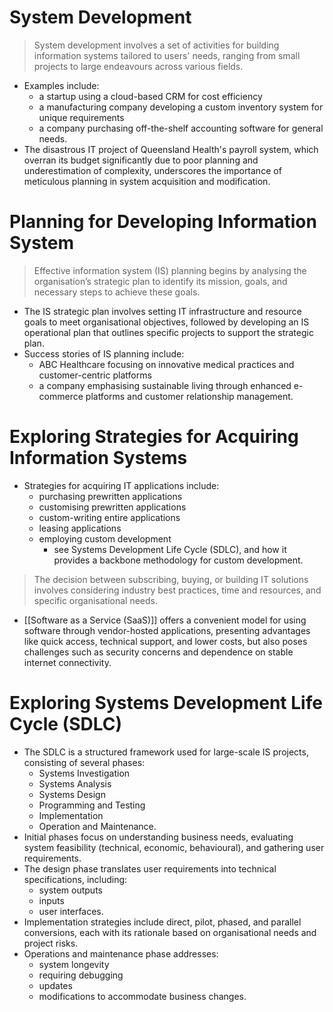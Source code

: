 # System Development

> System development involves a set of activities for building information systems tailored to users' needs, ranging from small projects to large endeavours across various fields.
- Examples include: 
	- a startup using a cloud-based CRM for cost efficiency
	- a manufacturing company developing a custom inventory system for unique requirements
	- a company purchasing off-the-shelf accounting software for general needs.
- The disastrous IT project of Queensland Health's payroll system, which overran its budget significantly due to poor planning and underestimation of complexity, underscores the importance of meticulous planning in system acquisition and modification.

# Planning for Developing Information System

> Effective information system (IS) planning begins by analysing the organisation’s strategic plan to identify its mission, goals, and necessary steps to achieve these goals.
- The IS strategic plan involves setting IT infrastructure and resource goals to meet organisational objectives, followed by developing an IS operational plan that outlines specific projects to support the strategic plan.
- Success stories of IS planning include: 
	- ABC Healthcare focusing on innovative medical practices and customer-centric platforms
	- a company emphasising sustainable living through enhanced e-commerce platforms and customer relationship management.

# Exploring Strategies for Acquiring Information Systems

- Strategies for acquiring IT applications include:
	- purchasing prewritten applications
	- customising prewritten applications
	- custom-writing entire applications
	- leasing applications
	- employing custom development
		- see Systems Development Life Cycle (SDLC), and how it provides a backbone methodology for custom development.
> The decision between subscribing, buying, or building IT solutions involves considering industry best practices, time and resources, and specific organisational needs.
- [[Software as a Service (SaaS)]] offers a convenient model for using software through vendor-hosted applications, presenting advantages like quick access, technical support, and lower costs, but also poses challenges such as security concerns and dependence on stable internet connectivity.

# Exploring Systems Development Life Cycle (SDLC)

- The SDLC is a structured framework used for large-scale IS projects, consisting of several phases: 
	- Systems Investigation
	- Systems Analysis
	- Systems Design
	- Programming and Testing
	- Implementation
	- Operation and Maintenance.
- Initial phases focus on understanding business needs, evaluating system feasibility (technical, economic, behavioural), and gathering user requirements.
- The design phase translates user requirements into technical specifications, including:
	- system outputs
	- inputs
	- user interfaces.
- Implementation strategies include direct, pilot, phased, and parallel conversions, each with its rationale based on organisational needs and project risks.
- Operations and maintenance phase addresses:
	- system longevity
	- requiring debugging
	- updates
	- modifications to accommodate business changes.